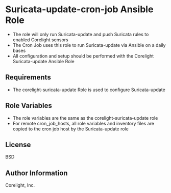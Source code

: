 # Suricata-update-cron-job Ansible Role

- The role will only run Suricata-update and push Suricata rules to enabled Corelight sensors
- The Cron Job uses this role to run Suricata-update via Ansible on a daily bases
- All configuration and setup should be performed with the Corelight Suricata-update Ansible Role

## Requirements

- The corelight-suricata-update Role is used to configure Suricata-update

## Role Variables

- The role variables are the same as the corelight-suricata-update role
- For remote cron_job_hosts, all role variables and inventory files are copied to the cron job host by the Suricata-update role

## License

BSD

## Author Information

Corelight, Inc.
